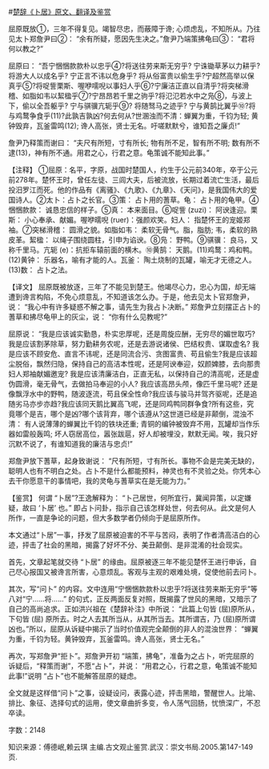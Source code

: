 #[楚辞《卜居》原文、翻译及鉴赏](https://www.vrrw.net/wx/14047.html)

屈原既放①，三年不得复见。竭智尽忠，而蔽障于谗; 心烦虑乱，不知所从。乃往见太卜郑詹尹曰②： “余有所疑，愿因先生决之。”詹尹乃端策拂龟曰③： “君将何以教之?”

屈原曰： “吾宁悃悃款款朴以忠乎④?将送往劳来斯无穷乎? 宁诛锄草茅以力耕乎?将游大人以成名乎? 宁正言不讳以危身乎? 将从俗富贵以偷生乎?宁超然高举以保真乎⑤?将哫訾栗斯、喔咿嚅唲以事妇人乎⑥?宁廉洁正直以自清乎?将突梯滑稽、如脂如韦以絜楹乎⑦?宁昂昂若千里之驹乎?将氾氾若水中之凫⑧，与波上下，偷以全吾躯乎? 宁与骐骥亢轭乎⑨? 将随驽马之迹乎? 宁与黄鹄比翼乎⑩?将与鸡鹜争食乎(11)?此孰吉孰凶?何去何从?世溷浊而不清：蝉翼为重，千钧为轻; 黄钟毁弃，瓦釜雷鸣(12); 谗人高张，贤士无名。吁嗟默默兮，谁知吾之廉贞!”

詹尹乃释策而谢曰： “夫尺有所短，寸有所长; 物有所不足，智有所不明; 数有所不逮(13)，神有所不通。用君之心，行君之意。龟策诚不能知此事。”



【注释】 ①屈原：名平，字原，战国时楚国人，约生于公元前340年，卒于公元前278年。楚怀王时，曾任左徒、三闾大夫，后被流放，长期过着流亡生活，最后投汨罗江而死。他的作品有《离骚》、《九歌》、《九章》、《天问》，是我国伟大的爱国诗人。②太卜：占卜之长官。③策： 占卜用的蓍草。龟： 占卜用的龟甲。④悃悃款款： 诚恳忠信的样子。⑤真： 本来面目。⑥哫訾 (zuzi)： 阿谀逢迎。栗斯： 小心奉承、献媚。喔咿曘唲 (ruer)：强颜欢笑。妇人： 指楚怀王的宠姬郑袖。⑦突梯滑稽： 圆滑之貌。如脂如韦： 柔软无骨气。脂，脂肪; 韦，柔软的熟皮革。絜楹： 以绳子围绕圆柱，引申为谄谀。⑧凫： 野鸭。⑨骐骥： 良马，又称千里马。亢轭 (e)：抗拒车辕前面的横木。⑩黄鹄： 天鹅。(11)鸡鹜：鸡和鸭。(12)黄钟： 乐器名，喻有才能的人。瓦釜： 陶土烧制的瓦罐，喻无才无德之人。(13)数： 占卜之法。

【译文】 屈原既被放逐，三年了不能见到楚王。他竭尽心力，忠心为国，却无端遭到谗言构陷，不免心烦意乱，不知道该怎么办。于是，他去见太卜官郑詹尹，说： “我心中有许多疑惑不解之事，请先生为我占卜决断。” 郑詹尹立刻摆正占卜的蓍草和拂尽龟甲上的灰尘，说： “你有什么见教呢?”

屈原说： “我是应该诚实勤恳，朴实忠厚呢，还是周旋应酬，无穷尽的媚世取巧? 我是应该割茅除草，努力勤耕务农呢，还是去游说诸侯、巴结权贵、谋取虚名? 我是应该不顾安危、直言不讳呢，还是同流合污、贪图富贵、苟且偷生?我是应该超尘脱俗，飘然归隐，保持自己的高洁本性呢，还是阿谀奉迎，奴颜婢膝，去向那贵妇人郑袖献媚邀宠? 我是应该清廉洁白，正直无私，以保持自己的清高呢，还是虚伪圆滑，毫无骨气，去做拍马奉迎的小人? 我应该高昂头颅，像匹千里马呢? 还是像飘浮水中的野鸭，随波逐流，苟且保全性命?我应该与骏马并驾齐驱呢，还是追随劣马亦步亦趋?我应该同天鹅比翼高飞呢，还是同鸡鸭同群争食?所有这些，究竟哪个是吉，哪个是凶?哪个该背弃，哪个该遵从?这世道已经是非颠倒，混浊不清： 有人说薄薄的蝉翼比千钧的铁块还重; 青铜的编钟被毁弃不用，瓦罐却当作乐器如雷般轰鸣; 坏人窃居高位，嚣张跋扈，好人却被埋没，默默无闻。唉，我只好沉默不说了，有谁知道我的廉洁与忠贞!”

郑詹尹放下蓍草，起身致谢说： “尺有所短，寸有所长。事物不会是完美无缺的，聪明人也有不明白之处。占卜不是什么都能预料，神灵也有不灵验之处。你凭本心去干你愿意干的事情吧，我的灵龟与蓍草实在是无能为力。”

【鉴赏】 何谓 “卜居”?王逸解释为： “卜己居世，何所宜行，冀闻异策，以定嫌疑，故曰 ‘卜居’ 也。” 即占卜问卦，指示自己该怎样处世，何去何从。此文是何人所作，一直是争论的问题，但大多数学者仍倾向于是屈原所作。

本文通过“卜居”一事，抒发了屈原被迫害的不平与苦闷，表明了作者清高洁白的心迹，抨击了社会的黑暗，揭露了好坏不分、美丑颠倒、是非混淆的社会现实。

首先，文章起笔就交待 “卜居” 的缘由。屈原被逐三年不能见楚怀王进行申诉，自己尽心报国又被谗言所害，心意烦乱。客观与主观的艰难处境，促使他前去问卜。

其次，写“问卜” 的内容。文中连用“宁悃悃款款朴以忠乎?将送往劳来斯无穷乎”等八对“宁……将……” 的句式，正反两面反复对照，既揭露了世风的黑暗，又暗示了自己的高尚追求。正如洪兴祖在《楚辞补注》中所说： “此篇上句皆 (屈)原所从，下句皆 (屈) 原所去。时之人去其所当从，从其所当去。其所谓吉，乃 (屈)原所谓凶也。”所以，屈原从诉疑中揭示了当时价值观完全颠倒的非人的混浊世界： “蝉翼为重，千钧为轻。黄钟毁弃，瓦釜雷鸣。谗人高张，贤士无名。”

再次，写郑詹尹“拒卜”。郑詹尹开初 “端策，拂龟”，准备为之占卜，听完屈原的诉疑后，“释策而谢”，不愿“占卜”，并说： “用君之心，行君之意，龟策诚不能知此事!”说明 “占卜”也不能解答屈原的疑虑。

全文就是这样借“问卜”之事，设疑设问，表露心迹，抨击黑暗，警醒世人。比喻、排比、象征、选择句式的运用，使文章曲折多变，令人荡气回肠，忧愤深广，不忍卒读。

字数：2148

知识来源：傅德岷,赖云琪 主编.古文观止鉴赏.武汉：崇文书局.2005.第147-149页.


